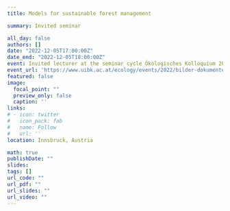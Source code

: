 ```yaml
---
title: Models for sustainable forest management

summary: Invited seminar 

all_day: false
authors: []
date: "2022-12-05T17:00:00Z"
date_end: "2022-12-05T18:00:00Z"
event: Invited lecturer at the seminar cycle Ökologisches Kolloquium 2022/23, Department of Ecology, University of Innsbruck
event_url: 'https://www.uibk.ac.at/ecology/events/2022/bilder-dokumente-2022/oekologisches_kolloquium_ws22_23.pdf'
featured: false
image:
  focal_point: ""
  preview_only: false
  caption: ''
links:
# - icon: twitter
#   icon_pack: fab
#   name: Follow
#   url: ''
location: Innsbruck, Austria

math: true
publishDate: ""
slides: 
tags: []
url_code: ""
url_pdf: ""
url_slides: ""
url_video: ""
---
```

